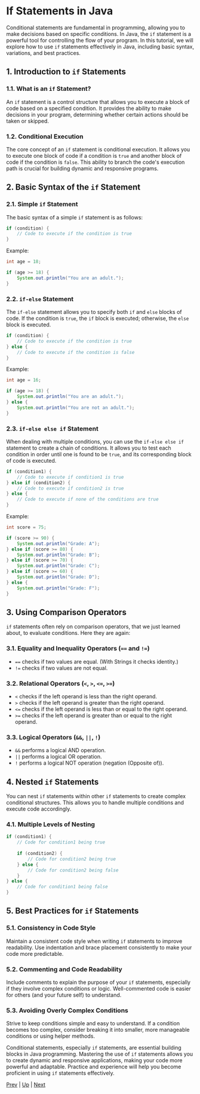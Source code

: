 # If Statements in Java

Conditional statements are fundamental in programming, allowing you to make decisions based on specific conditions. In Java, the `if` statement is a powerful tool for controlling the flow of your program. In this tutorial, we will explore how to use `if` statements effectively in Java, including basic syntax, variations, and best practices.
## 1. Introduction to `if` Statements

### 1.1. What is an `if` Statement?
An `if` statement is a control structure that allows you to execute a block of code based on a specified condition. It provides the ability to make decisions in your program, determining whether certain actions should be taken or skipped.

### 1.2. Conditional Execution
The core concept of an `if` statement is conditional execution. It allows you to execute one block of code if a condition is `true` and another block of code if the condition is `false`. This ability to branch the code's execution path is crucial for building dynamic and responsive programs.

## 2. Basic Syntax of the `if` Statement

### 2.1. Simple `if` Statement
The basic syntax of a simple `if` statement is as follows:

```java
if (condition) {
    // Code to execute if the condition is true
}
```

Example:

```java
int age = 18;

if (age >= 18) {
    System.out.println("You are an adult.");
}
```

### 2.2. `if-else` Statement
The `if-else` statement allows you to specify both `if` and `else` blocks of code. If the condition is `true`, the `if` block is executed; otherwise, the `else` block is executed.

```java
if (condition) {
    // Code to execute if the condition is true
} else {
    // Code to execute if the condition is false
}
```

Example:

```java
int age = 16;

if (age >= 18) {
    System.out.println("You are an adult.");
} else {
    System.out.println("You are not an adult.");
}
```

### 2.3. `if-else else if` Statement
When dealing with multiple conditions, you can use the `if-else else if` statement to create a chain of conditions. It allows you to test each condition in order until one is found to be `true`, and its corresponding block of code is executed.

```java
if (condition1) {
    // Code to execute if condition1 is true
} else if (condition2) {
    // Code to execute if condition2 is true
} else {
    // Code to execute if none of the conditions are true
}
```

Example:

```java
int score = 75;

if (score >= 90) {
    System.out.println("Grade: A");
} else if (score >= 80) {
    System.out.println("Grade: B");
} else if (score >= 70) {
    System.out.println("Grade: C");
} else if (score >= 60) {
    System.out.println("Grade: D");
} else {
    System.out.println("Grade: F");
}
```

## 3. Using Comparison Operators

`if` statements often rely on comparison operators, that we just learned about, to evaluate conditions. Here they are again:

### 3.1. Equality and Inequality Operators (`==` and `!=`)
- `==` checks if two values are equal. (With Strings it checks identity.)
- `!=` checks if two values are not equal.

### 3.2. Relational Operators (`<`, `>`, `<=`, `>=`)
- `<` checks if the left operand is less than the right operand.
- `>` checks if the left operand is greater than the right operand.
- `<=` checks if the left operand is less than or equal to the right operand.
- `>=` checks if the left operand is greater than or equal to the right operand.

### 3.3. Logical Operators (`&&`, `||`, `!`)
- `&&` performs a logical AND operation.
- `||` performs a logical OR operation.
- `!` performs a logical NOT operation (negation (Opposite of)).

## 4. Nested `if` Statements

You can nest `if` statements within other `if` statements to create complex conditional structures. This allows you to handle multiple conditions and execute code accordingly.

### 4.1. Multiple Levels of Nesting
```java
if (condition1) {
    // Code for condition1 being true
    
    if (condition2) {
        // Code for condition2 being true
    } else {
        // Code for condition2 being false
    }
} else {
    // Code for condition1 being false
}
```

## 5. Best Practices for `if` Statements

### 5.1. Consistency in Code Style
Maintain a consistent code style when writing `if` statements to improve readability. Use indentation and brace placement consistently to make your code more predictable.

### 5.2. Commenting and Code Readability
Include comments to explain the purpose of your `if` statements, especially if they involve complex conditions or logic. Well-commented code is easier for others (and your future self) to understand.

### 5.3. Avoiding Overly Complex Conditions
Strive to keep conditions simple and easy to understand. If a condition becomes too complex, consider breaking it into smaller, more manageable conditions or using helper methods.

Conditional statements, especially `if` statements, are essential building blocks in Java programming. Mastering the use of `if` statements allows you to create dynamic and responsive applications, making your code more powerful and adaptable. Practice and experience will help you become proficient in using `if` statements effectively.

[Prev](part6comparingStrings.md) | [Up](part6.md) | [Next](part6lab1.md)
